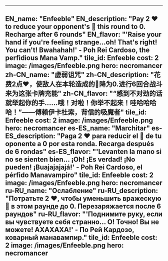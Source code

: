 ---

EN_name: "Enfeeble"
EN_description: "Pay 2 ❤️ to reduce your opponent's 🔸 this round to 0. Recharge after 6 rounds"
EN_flavor: "'Raise your hand if you're feeling strange...oh! That's right! You can't! Bwahahah!' - Poh Rei Cardoso, the perfidious Mana Vamp."
tile_id: Enfeeble
cost: 2
image: /images/Enfeeble.png
hero: necromancer
zh-CN_name: "虚弱诅咒"
zh-CN_description: "花费2点❤️，使敌人在本轮造成的🔸降为0.进行6回合战斗来为这张卡牌充能"
zh-CN_flavor: "“感到不对劲的话就举起你的手……哦！对啦！你举不起来！哇哈哈哈哈！”——傅赖伊卡杜索，背信的吸魔者"
tile_id: Enfeeble
cost: 2
image: /images/Enfeeble.png
hero: necromancer
es-ES_name: "Marchitar"
es-ES_description: "Paga 2 ❤️ para reducir el 🔸 de tu oponente a 0 por esta ronda. Recarga después de 6 rondas"
es-ES_flavor: "'Levanten la mano si no se sienten bien... ¡Oh! ¡Es verdad! ¡No pueden! ¡Buajajajajá!' - Poh Rei Cardoso, el pérfido Manavampiro"
tile_id: Enfeeble
cost: 2
image: /images/Enfeeble.png
hero: necromancer
ru-RU_name: "Ослабление"
ru-RU_description: "Потратьте 2 ❤️, чтобы уменьшить вражескую 🔸 в этом раунде до 0. Перезаряжается после 6 раундов"
ru-RU_flavor: "'Поднимите руку, если вы чувствуете себя странно... О! Точно! Вы не можете! АХАХАХА!' - По Рей Кардозо, коварный манавампир."
tile_id: Enfeeble
cost: 2
image: /images/Enfeeble.png
hero: necromancer
---